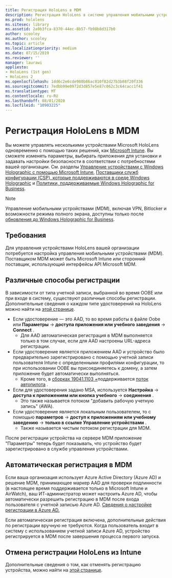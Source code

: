 ```yaml
---
title: Регистрация HoloLens в MDM
description: Регистрация HoloLens в системе управления мобильными устройствами (MDM) для упрощения управления несколькими устройствами.
ms.prod: hololens
ms.sitesec: library
ms.assetid: 2a9b3fca-8370-44ec-8b57-fb98b8d317b0
author: scooley
ms.author: scooley
ms.topic: article
ms.localizationpriority: medium
ms.date: 07/15/2019
ms.reviewer: ''
manager: laurawi
appliesto:
- HoloLens (1st gen)
- HoloLens 2
ms.openlocfilehash: 1dd6c2e6cde980b86ac810f82d27b3b88f20f336
ms.sourcegitcommit: 7edbb99e0972d3d857e5e87c062c3c64cacc1f41
ms.translationtype: MT
ms.contentlocale: ru-RU
ms.lasthandoff: 08/01/2020
ms.locfileid: "10903225"
---
```

# Регистрация HoloLens в MDM

Вы можете управлять несколькими устройствами Microsoft HoloLens одновременно с помощью таких решений, как [Microsoft Intune](https://docs.microsoft.com/intune/windows-holographic-for-business). Вы сможете изменять параметры, выбирать приложения для установки и задавать настройки безопасности в соответствии с потребностями вашей организации. См. разделы [Управление устройствами с Windows Holographic с помощью Microsoft Intune](https://docs.microsoft.com/intune/windows-holographic-for-business), [Поставщики служб конфигурации (CSP), которые поддерживаются в среде Windows Holographic](https://msdn.microsoft.com/windows/hardware/commercialize/customize/mdm/configuration-service-provider-reference#hololens) и [Политики, поддерживаемые Windows Holographic for Business](https://msdn.microsoft.com/windows/hardware/commercialize/customize/mdm/policy-configuration-service-provider#hololenspolicies).

> [!NOTE]
> Управление мобильными устройствами (MDM), включая VPN, Bitlocker и возможности режима полного экрана, доступны только после [обновления до Windows Holographic for Business](hololens1-upgrade-enterprise.md).

## Требования

 Для управления устройствами HoloLens вашей организации потребуется настройка управления мобильными устройствами (MDM). Поставщиком MDM может быть Microsoft Intune или сторонний поставщик, использующий интерфейсы API Microsoft MDM.
 
## Различные способы регистрации

В зависимости от типа учетной записи, выбранной во время OOBE или при входе в систему, существуют различные способы регистрации. Дополнительные сведения о каждом типе удостоверений на HoloLens можно найти на [этой странице](hololens-identity.md).

- Если удостоверение — это AAD, то во время работы в файле Oobe или **Параметры**  ->  **доступа приложения или учебного заведения**  ->  **Connect** .
    - Для AAD автоматическая регистрация в MDM выполняется только в том случае, если для AAD настроены URL-адреса регистрации.
- Если удостоверение является приложением AAD и устройство было предварительно зарегистрировано с помощью учетной записи пользователя Intune с определенными профилями конфигурации, то при использовании OOBE вы присоединяетесь к домену, а затем приложение будет автоматически выполняться.
    - Кроме того, в [сборках 19041.1103 +](hololens-release-notes.md#windows-holographic-version-2004)поддерживается [поток автопилота](hololens2-autopilot.md) .
- Если для удостоверения задано MSA, используется **Настройка**  ->  **доступа к приложениям или кнопка учебного**  ->  **соединения** .
    - Это также называется потоком "добавить рабочую учетную запись" (AWA).
- Если удостоверение является локальным пользователем, то с помощью **параметров**  ->  **доступ к приложениям или учебному заведению**  ->  **только в ссылке Управление устройствами** .
    - Также называется чистым потоком регистрации для MDM.

После регистрации устройства на сервере MDM приложение "Параметры" теперь будет показывать, что устройство будет зарегистрировано в службе управления устройствами.

## Автоматическая регистрация в MDM

Если ваша организация использует Azure Active Directory (Azure AD) и решение MDM, принимающее маркер AAD для проверки подлинности (в настоящее время поддерживается только в Microsoft Intune и AirWatch), ваш ИТ-администратор может настроить Azure AD, чтобы автоматически разрешить регистрацию в MDM после входа пользователя с учетной записью Azure AD. [Сведения о настройке регистрации в Azure AD.](https://docs.microsoft.com/mem/intune/enrollment/windows-enroll#enable-windows-10-automatic-enrollment)

Если автоматическая регистрация включена, дополнительные действия по регистрации вручную не требуются. Когда пользователь входит в систему с использованием учетной записи Azure AD, устройство регистрируется в MDM после завершения процесса первого запуска.

## Отмена регистрации HoloLens из Intune

Дополнительные сведения о том, как отменять регистрацию устройства, можно найти на [этой странице](https://docs.microsoft.com/windows/client-management/mdm/disconnecting-from-mdm-unenrollment). 
